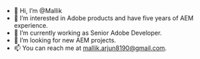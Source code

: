 - 👋 Hi, I’m @Mallik
- 👀 I’m interested in Adobe products and have five years of AEM experience.
- 🌱 I’m currently working as Senior Adobe Developer.
- 💞️ I’m looking for new AEM projects.
- 📫 You can reach me at mallik.arjun8190@gmail.com.
<!---
mallikarjun8190/mallikarjun8190 is a ✨ special ✨ repository because its `README.md` (this file) appears on your GitHub profile.
You can click the Preview link to take a look at your changes.
--->
